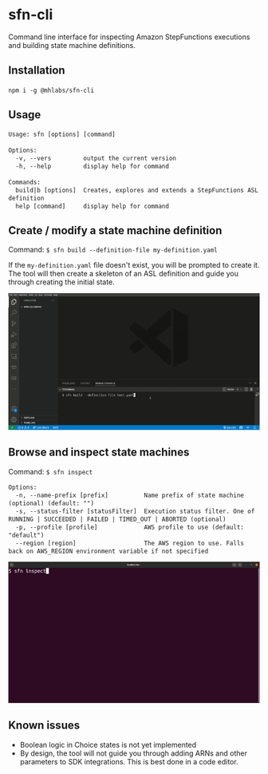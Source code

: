 # sfn-cli

Command line interface for inspecting Amazon StepFunctions executions and building state machine definitions.

## Installation
`npm i -g @mhlabs/sfn-cli`

## Usage
```
Usage: sfn [options] [command]

Options:
  -v, --vers         output the current version
  -h, --help         display help for command

Commands:
  build|b [options]  Creates, explores and extends a StepFunctions ASL definition
  help [command]     display help for command
```

## Create / modify a state machine definition

Command: `$ sfn build --definition-file my-definition.yaml`

If the `my-definition.yaml` file doesn't exist, you will be prompted to create it. The tool will then create a skeleton of an ASL definition and guide you through creating the initial state.

![demo](./images/demo.gif)

## Browse and inspect state machines

Command: `$ sfn inspect`

```
Options:
  -n, --name-prefix [prefix]          Name prefix of state machine (optional) (default: "")
  -s, --status-filter [statusFilter]  Execution status filter. One of RUNNING | SUCCEEDED | FAILED | TIMED_OUT | ABORTED (optional)
  -p, --profile [profile]             AWS profile to use (default: "default")
  --region [region]                   The AWS region to use. Falls back on AWS_REGION environment variable if not specified
```

![demo](./images/demo-inspect.gif)

## Known issues
* Boolean logic in Choice states is not yet implemented
* By design, the tool will not guide you through adding ARNs and other parameters to SDK integrations. This is best done in a code editor.
